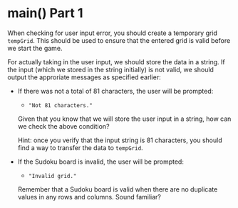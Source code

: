 <!--title={user input: main() part 1}-->

<!--badges={Algorithmns:18}-->

<!--concepts{User Input}-->

# main() Part 1

When checking for user input error, you should create a temporary grid `tempGrid`. This should be used to ensure that the entered grid is valid before we start the game.

For actually taking in the user input, we should store the data in a string. If the input (which we stored in the string initially) is not valid, we should output the approriate messages as specified earlier:

- If there was not a total of 81 characters, the user will be prompted: 

  - `"Not 81 characters."`

  Given that you know that we will store the user input in a string, how can we check the above condition?

  Hint: once you verify that the input string is 81 characters, you should find a way to transfer the data to `tempGrid`. 

- If the Sudoku board is invalid, the user will be prompted:

  - `"Invalid grid."`

  Remember that a Sudoku board is valid when there are no duplicate values in any rows and columns. Sound familiar?




